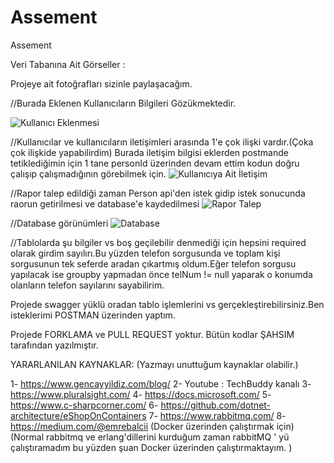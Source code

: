 # Assement
Assement

Veri Tabanına Ait Görseller :

Projeye ait fotoğrafları sizinle paylaşacağım.

//Burada Eklenen Kullanıcıların Bilgileri Gözükmektedir.

![Kullanıcı Eklenmesi](https://user-images.githubusercontent.com/83523992/156642001-94e8e327-4214-4d44-aac4-dd4ab09adbd9.jpg)

//Kullanıcılar ve kullanıcıların iletişimleri arasında 1'e çok ilişki vardır.(Çoka çok ilişkide yapabilirdim) Burada iletişim bilgisi eklerden postmande tetiklediğimin için 1 tane personId üzerinden devam ettim kodun doğru çalışıp çalışmadığının görebilmek için.
![Kullanıcıya Ait İletişim](https://user-images.githubusercontent.com/83523992/156642039-0ed481a7-416c-4aef-8031-a487d09cca6e.jpg)

//Rapor talep edildiği zaman Person api'den istek gidip istek sonucunda raorun getirilmesi ve database'e kaydedilmesi
![Rapor Talep ](https://user-images.githubusercontent.com/83523992/156642060-c58ad7f8-619a-4e82-96d2-3cd943194a95.jpg)

//Database görünümleri
![Database ](https://user-images.githubusercontent.com/83523992/156642081-95b8b229-9cc8-46c5-b679-0df2d991e6a5.jpg)

//Tablolarda şu bilgiler vs boş geçilebilir denmediği için hepsini required olarak girdim sayılırı.Bu yüzden telefon sorgusunda ve toplam kişi sorgusunun tek seferde
aradan çıkartmış oldum.Eğer telefon sorgusu yapılacak ise groupby yapmadan önce telNum != null yaparak o konumda olanların telefon sayılarını sayabilirim.

Projede swagger yüklü oradan tablo işlemlerini vs gerçekleştirebilirsiniz.Ben isteklerimi POSTMAN üzerinden yaptım.

Projede FORKLAMA ve PULL REQUEST yoktur. Bütün kodlar ŞAHSIM tarafından yazılmıştır.

YARARLANILAN KAYNAKLAR: (Yazmayı unuttuğum kaynaklar olabilir.)

1- https://www.gencayyildiz.com/blog/
2- Youtube : TechBuddy kanalı
3- https://www.pluralsight.com/
4- https://docs.microsoft.com/
5- https://www.c-sharpcorner.com/
6- https://github.com/dotnet-architecture/eShopOnContainers
7- https://www.rabbitmq.com/
8- https://medium.com/@emrebalcii (Docker üzerinden çalıştırmak için) (Normal rabbitmq ve erlang'dillerini kurduğum zaman rabbitMQ ' yü çalıştıramadım bu yüzden şuan Docker üzerinden çalıştırmaktayım. )



